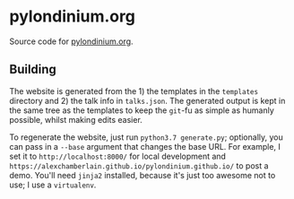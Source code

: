 # pylondinium.org

Source code for [pylondinium.org](https://pylondinium.org/).

## Building

The website is generated from the 1) the templates in the `templates` directory and 2) the talk info in `talks.json`. The generated output is kept in the same tree as the templates to keep the `git`-fu as simple as humanly possible, whilst making edits easier.

To regenerate the website, just run `python3.7 generate.py`; optionally, you can pass in a `--base` argument that changes the base URL. For example, I set it to `http://localhost:8000/` for local development and `https://alexchamberlain.github.io/pylondinium.github.io/` to post a demo. You'll need `jinja2` installed, because it's just too awesome not to use; I use a `virtualenv`.